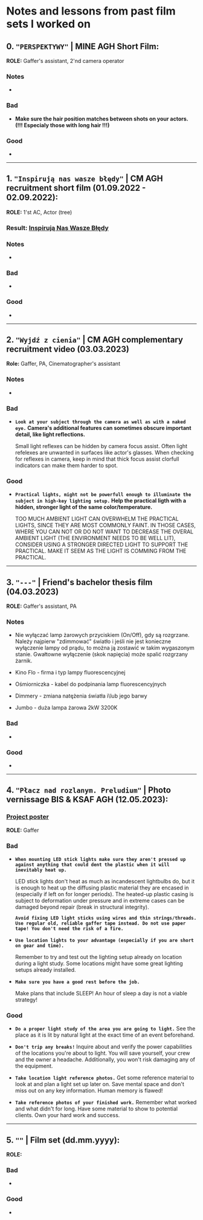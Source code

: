 # Notes and lessons from past film sets I worked on

## 0. `"PERSPEKTYWY"` | MINE AGH Short Film:

**ROLE:** Gaffer's assistant, 2'nd camera operator

### Notes

-

### Bad

- **Make sure the hair position matches between shots on your actors. (!!! Especialy those with long hair !!!)**

### Good

+

---

## 1. `"Inspirują nas wasze błędy"` | CM AGH recruitment short film (01.09.2022 - 02.09.2022):

**ROLE:** 1'st AC, Actor (tree)

### Result: [Inspirują Nas Wasze Błędy](https://www.youtube.com/watch?v=Kam4wjuXyf8)

### Notes

-

### Bad

-

### Good

+

---

## 2. `"Wyjdź z cienia"` | CM AGH complementary recruitment video (03.03.2023)

**Role:** Gaffer, PA, Cinematographer's assistant

### Notes

-

### Bad

- **`Look at your subject through the camera as well as with a naked eye.` Camera's additional features can sometimes obscure important detail, like light reflections.**

    Small light reflexes can be hidden by camera focus assist. Often light refelexes are unwanted in surfaces like actor's glasses. When checking for reflexes in camera, keep in mind that thick focus assist clorfull indicators can make them harder to spot.

### Good

- **`Practical lights, might not be powerfull enough to illuminate the subject in high-key lighting setup.` Help the practical ligth with a hidden, stronger light of the same color/temperature.**

    TOO MUCH AMBIENT LIGHT CAN OVERWHELM THE PRACTICAL LIGHTS, SINCE THEY ARE MOST COMMONLY FAINT. IN THOSE CASES, WHERE YOU CAN NOT OR DO NOT WANT TO DECREASE THE OVERAL AMBIENT LIGHT (THE ENVIRONMENT NEEDS TO BE WELL LIT), CONSIDER USING A STRONGER DIRECTED LIGHT TO SUPPORT THE PRACTICAL. MAKE IT SEEM AS THE LIGHT IS COMMING FROM THE PRACTICAL.  

---

## 3. `"---"` | Friend's bachelor thesis film (04.03.2023)

**ROLE:** Gaffer's assistant, PA

### Notes

- Nie wyłączać lamp żarowych przyciskiem (On/Off), gdy są rozgrzane. Należy najpierw "zdimmować" światło i jeśli nie jest konieczne wyłączenie lampy od prądu, to można ją zostawić w takim wygaszonym stanie. Gwałtowne wyłączenie (skok napięcia) może spalić rozgrzany żarnik.  

- Kino Flo - firma i typ lampy fluorescencyjnej

- Ośmiorniczka - kabel do podpinania lamp fluorescencyjnych

- Dimmery - zmiana natężenia światła i\lub jego barwy

- Jumbo - duża lampa żarowa 2kW 3200K

### Bad

-

### Good

+

---

## 4. `"Płacz nad rozlanym. Preludium"` | Photo vernissage BIS & KSAF AGH (12.05.2023):

### [Project poster](https://www.facebook.com/photo?fbid=722732092995800&set=a.539586634643681)

**ROLE:** Gaffer

### Bad

- **`When mounting LED stick lights make sure they aren't pressed up against anything that could dent the plastic when it will inevitably heat up.`**

    LED stick lights don't heat as much as incandescent lightbulbs do, but it is enough to heat up the diffusing plastic material they are encased in (especially if left on for longer periods). The heated-up plastic casing is subject to deformation under pressure and in extreme cases can be damaged beyond repair (break in structural integrity).

    **`Avoid fixing LED light sticks using wires and thin strings/threads. Use regular old, reliable gaffer tape instead. Do not use paper tape! You don't need the risk of a fire.`**

- **`Use location lights to your advantage (especially if you are short on gear and time).`**

    Remember to try and test out the lighting setup already on location during a light study. Some locations might have some great lighting setups already installed.

- **`Make sure you have a good rest before the job.`**
  
  Make plans that include SLEEP! An hour of sleep a day is not a viable strategy!  

### Good

+ **`Do a proper light study of the area you are going to light.`** See the place as it is lit by natural light at the exact time of an event beforehand.

+ **`Don't trip any breaks!`** Inquire about and verify the power capabilities of the locations you're about to light. You will save yourself, your crew and the owner a headache. Additionally, you won't risk damaging any of the equipment. 

+ **`Take location light reference photos.`** Get some reference material to look at and plan a light set up later on. Save mental space and don't miss out on any key information. Human memory is flawed!

+ **`Take reference photos of your finished work.`** Remember what worked and what didn't for long. Have some material to show to potential clients. Own your hard work and success.

---

## 5. `""` | Film set (dd.mm.yyyy):

**ROLE:**

### Bad

-

### Good

+